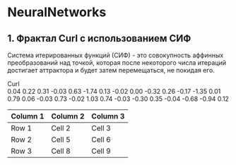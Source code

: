 # NeuralNetworks

## 1. Фрактал Curl с использованием СИФ
Система итерированных функций (СИФ) - это совокупность аффинных преобразований над точкой, которая после некоторого числа итераций достигает аттрактора и будет затем перемещаться, не покидая его.

Curl						
0.04	0.22	0.31	-0.03	0.63	-1.74	0.13
-0.02	0.00	-0.32	0.26	-0.17	-1.35	0.01
0.79	0.06	-0.03	0.73	-0.02	1.03	0.74
-0.03	-0.30	0.35	-0.04	-0.68	-0.94	0.12

| Column 1 | Column 2 | Column 3 |
|----------|----------|----------|
| Row 1    | Cell 2   | Cell 3   |
| Row 2    | Cell 5   | Cell 6   |
| Row 3    | Cell 8   | Cell 9   |
